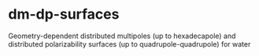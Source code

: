 # dm-dp-surfaces
Geometry-dependent distributed multipoles (up to hexadecapole) and distributed polarizability surfaces (up to quadrupole-quadrupole) for water
